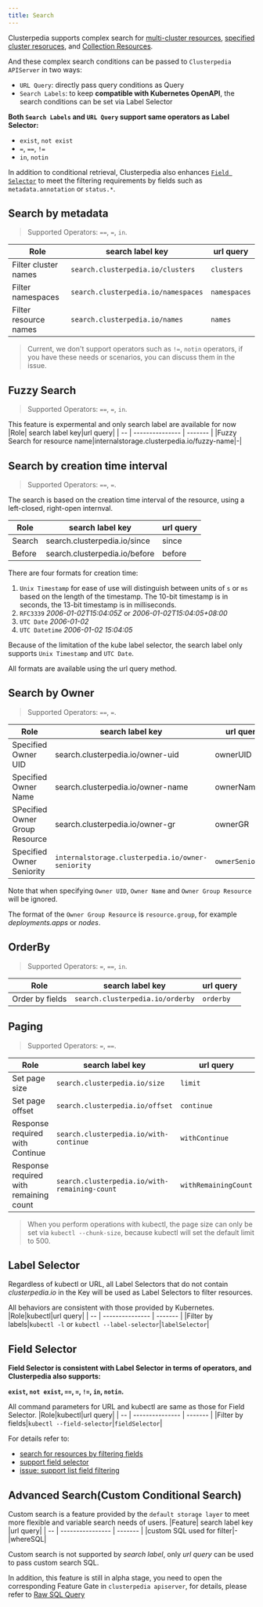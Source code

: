 ```yaml
---
title: Search
---
```


Clusterpedia supports complex search for [multi-cluster resources](multi-cluster), [specified cluster resoruces](specified-cluster), and [Collection Resources](collection-resource). 

And these complex search conditions can be passed to `Clusterpedia APIServer` in two ways:
* `URL Query`: directly pass query conditions as Query
* `Search Labels`: to keep **compatible with Kubernetes OpenAPI**, the search conditions can be set via Label Selector

**Both `Search Labels` and `URL Query` support same operators as Label Selector:**
* `exist`, `not exist`
* `=`, `==`, `!=`
* `in`, `notin`

In addition to conditional retrieval, Clusterpedia also enhances [`Field Selector`](#field-selector) to meet the filtering requirements by fields such as `metadata.annotation` or `status.*`.
## Search by metadata
> Supported Operators: `==`, `=`, `in`.

|Role| search label key|url query|
| -- | --------------- | ------- |
|Filter cluster names|`search.clusterpedia.io/clusters`|`clusters`|
|Filter namespaces|`search.clusterpedia.io/namespaces`|`namespaces`|
|Filter resource names|`search.clusterpedia.io/names`|`names`|
> Current, we don't support operators such as `!=`, `notin` operators,
> if you have these needs or scenarios, you can discuss them in the issue.

## Fuzzy Search
> Supported Operators: `==`, `=`, `in`.

This feature is expermental and only search label are available for now
|Role| search label key|url query|
| -- | --------------- | ------- |
|Fuzzy Search for resource name|internalstorage.clusterpedia.io/fuzzy-name|-|

## Search by creation time interval
> Supported Operators: `==`, `=`.

The search is based on the creation time interval of the resource,
using a left-closed, right-open internval.

|Role| search label key|url query|
| -- | --------------- | ------- |
|Search|search.clusterpedia.io/since|since|
|Before|search.clusterpedia.io/before|before|

There are four formats for creation time:
1. `Unix Timestamp` for ease of use will distinguish between units of `s` or `ms` based on the length of the timestamp. The 10-bit timestamp is in seconds, the 13-bit timestamp is in milliseconds.
2. `RFC3339` *2006-01-02T15:04:05Z* or *2006-01-02T15:04:05+08:00*
3. `UTC Date` *2006-01-02*
4. `UTC Datetime` *2006-01-02 15:04:05*

Because of the limitation of the kube label selector, the search label only supports `Unix Timestamp` and `UTC Date`.

All formats are available using the url query method.

## Search by Owner
> Supported Operators: `==`, `=`.

|Role| search label key|url query|
| -- | --------------- | ------- |
|Specified Owner UID|search.clusterpedia.io/owner-uid|ownerUID|
|Specified Owner Name|search.clusterpedia.io/owner-name|ownerName|
|SPecified Owner Group Resource|search.clusterpedia.io/owner-gr|ownerGR|
|Specified Owner Seniority|`internalstorage.clusterpedia.io/owner-seniority`|`ownerSeniority`|

Note that when specifying `Owner UID`, `Owner Name` and `Owner Group Resource` will be ignored.

The format of the `Owner Group Resource` is `resource.group`, for example *deployments.apps* or *nodes*.

## OrderBy
> Supported Operators: `=`, `==`, `in`.

|Role| search label key|url query|
| -- | --------------- | ------- |
|Order by fields|`search.clusterpedia.io/orderby`|`orderby`|

## Paging
> Supported Operators: `=`, `==`.

|Role| search label key|url query|
| -- | --------------- | ------- |
|Set page size|`search.clusterpedia.io/size`|`limit`|
|Set page offset|`search.clusterpedia.io/offset`|`continue`|
|Response required with Continue|`search.clusterpedia.io/with-continue`|`withContinue`
|Response required with remaining count|`search.clusterpedia.io/with-remaining-count`|`withRemainingCount`

> When you perform operations with kubectl, the page size can only be set via `kubectl --chunk-size`, because kubectl will set the default limit to 500.

## Label Selector
Regardless of kubectl or URL, all Label Selectors that do not contain *clusterpedia.io* in the Key will be used as Label Selectors to filter resources.  

All behaviors are consistent with those provided by Kubernetes.
|Role|kubectl|url query|
| -- | --------------- | ------- |
|Filter by labels|`kubectl -l` or `kubectl --label-selector`|`labelSelector`|

## Field Selector
**Field Selector is consistent with Label Selector in terms of operators, and Clusterpedia also supports:** 

**`exist`, `not exist`, `==`, `=`, `!=`, `in`, `notin`.**

All command parameters for URL and kubectl are same as those for Field Selector.
|Role|kubectl|url query|
| -- | --------------- | ------- |
|Filter by fields|`kubectl --field-selector`|`fieldSelector`|

For details refer to:
* [search for resources by filtering fields](./multi-cluster#field-selector)
* [support field selector](https://github.com/clusterpedia-io/clusterpedia/pull/36) 
* [issue: support list field filtering](https://github.com/clusterpedia-io/clusterpedia/issues/48)

## Advanced Search(Custom Conditional Search)
Custom search is a feature provided by the `default storage layer` to meet more flexible and variable search needs of users.
|Feature| search label key |url query|
| -- | ---------------- | ------- |
|custom SQL used for filter|-|whereSQL|

Custom search is not supported by *search label*, only *url query* can be used to pass custom search SQL.

In addition, this feature is still in alpha stage, you need to open the corresponding Feature Gate in `clusterpedia apiserver`, for details, please refer to [Raw SQL Query](../../features/raw-sql-query)
